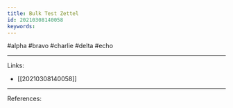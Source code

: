 ```yaml
---
title: Bulk Test Zettel
id: 20210308140058
keywords:
---
```

#alpha #bravo #charlie #delta #echo

---
Links:

- [[20210308140058]]

---
References:
